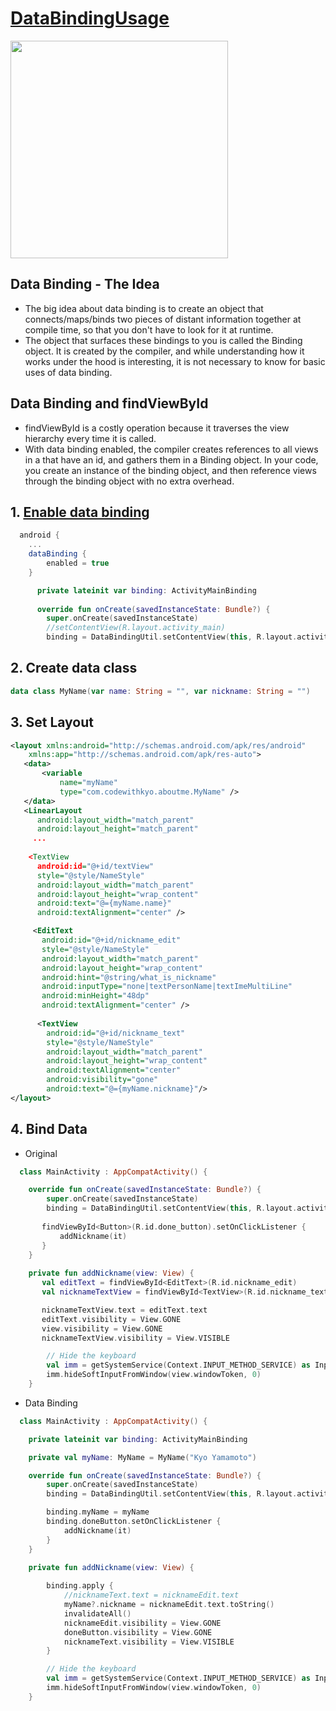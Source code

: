 # [DataBindingUsage](https://classroom.udacity.com/courses/ud9012/lessons/4f6d781c-3803-4cb9-b08b-8b5bcc318d1c/concepts/a39e5191-f206-43a4-b293-3f1d6f6a6549)

<img width="348" src="https://github.com/YamamotoDesu/DataBindingUsage/blob/master/app/src/main/java/com/codewithkyo/aboutme/gif/InputNickname.gif"> 

## Data Binding - The Idea
* The big idea about data binding is to create an object that connects/maps/binds two pieces of distant information together at compile time, so that you don't have to look for it at runtime.
* The object that surfaces these bindings to you is called the Binding object. It is created by the compiler, and while understanding how it works under the hood is interesting, it is not necessary to know for basic uses of data binding.

## Data Binding and findViewById
* findViewById is a costly operation because it traverses the view hierarchy every time it is called. 
* With data binding enabled, the compiler creates references to all views in a <layout> that have an id, and gathers them in a Binding object.
In your code, you create an instance of the binding object, and then reference views through the binding object with no extra overhead.
  
## 1. [Enable data binding](https://github.com/YamamotoDesu/ViewBinding)
```gradle
  android {
    ...
    dataBinding {
        enabled = true
    }
```

```kt
      private lateinit var binding: ActivityMainBinding
  
      override fun onCreate(savedInstanceState: Bundle?) {
        super.onCreate(savedInstanceState)
        //setContentView(R.layout.activity_main)
        binding = DataBindingUtil.setContentView(this, R.layout.activity_main)


```
  
## 2. Create data class 
```kt 
data class MyName(var name: String = "", var nickname: String = "")
```
  
## 3. Set Layout 
```xml 
<layout xmlns:android="http://schemas.android.com/apk/res/android"
    xmlns:app="http://schemas.android.com/apk/res-auto">
   <data>
       <variable
           name="myName"
           type="com.codewithkyo.aboutme.MyName" />
   </data>
   <LinearLayout
      android:layout_width="match_parent"
      android:layout_height="match_parent"
     ...
    
    <TextView
      android:id="@+id/textView"
      style="@style/NameStyle"
      android:layout_width="match_parent"
      android:layout_height="wrap_content"
      android:text="@={myName.name}"
      android:textAlignment="center" />

     <EditText
       android:id="@+id/nickname_edit"
       style="@style/NameStyle"
       android:layout_width="match_parent"
       android:layout_height="wrap_content"
       android:hint="@string/what_is_nickname"
       android:inputType="none|textPersonName|textImeMultiLine"
       android:minHeight="48dp"
       android:textAlignment="center" />
  
      <TextView
        android:id="@+id/nickname_text"
        style="@style/NameStyle"
        android:layout_width="match_parent"
        android:layout_height="wrap_content"
        android:textAlignment="center"
        android:visibility="gone"
        android:text="@={myName.nickname}"/>
</layout>
```
  
## 4. Bind Data 

* Original
```kt 
  class MainActivity : AppCompatActivity() {

    override fun onCreate(savedInstanceState: Bundle?) {
        super.onCreate(savedInstanceState)
        binding = DataBindingUtil.setContentView(this, R.layout.activity_main)
  
       findViewById<Button>(R.id.done_button).setOnClickListener {
           addNickname(it)
       }
    }
  
    private fun addNickname(view: View) {
       val editText = findViewById<EditText>(R.id.nickname_edit)
       val nicknameTextView = findViewById<TextView>(R.id.nickname_text)

       nicknameTextView.text = editText.text
       editText.visibility = View.GONE
       view.visibility = View.GONE
       nicknameTextView.visibility = View.VISIBLE

        // Hide the keyboard
        val imm = getSystemService(Context.INPUT_METHOD_SERVICE) as InputMethodManager
        imm.hideSoftInputFromWindow(view.windowToken, 0)
    }
```
  
* Data Binding
```kt 
  class MainActivity : AppCompatActivity() {

    private lateinit var binding: ActivityMainBinding

    private val myName: MyName = MyName("Kyo Yamamoto")

    override fun onCreate(savedInstanceState: Bundle?) {
        super.onCreate(savedInstanceState)
        binding = DataBindingUtil.setContentView(this, R.layout.activity_main)

        binding.myName = myName
        binding.doneButton.setOnClickListener {
            addNickname(it)
        }
    }
  
    private fun addNickname(view: View) {

        binding.apply {
            //nicknameText.text = nicknameEdit.text
            myName?.nickname = nicknameEdit.text.toString()
            invalidateAll()
            nicknameEdit.visibility = View.GONE
            doneButton.visibility = View.GONE
            nicknameText.visibility = View.VISIBLE
        }

        // Hide the keyboard
        val imm = getSystemService(Context.INPUT_METHOD_SERVICE) as InputMethodManager
        imm.hideSoftInputFromWindow(view.windowToken, 0)
    }
```
